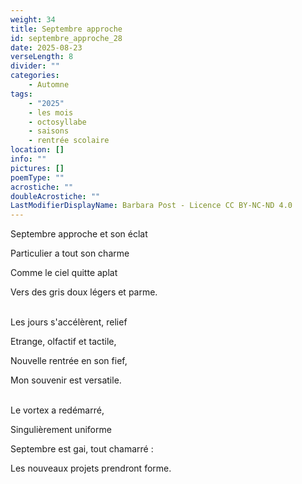 ```yaml
---
weight: 34
title: Septembre approche
id: septembre_approche_28
date: 2025-08-23
verseLength: 8
divider: ""
categories:
    - Automne
tags:
    - "2025"
    - les mois
    - octosyllabe
    - saisons
    - rentrée scolaire
location: []
info: ""
pictures: []
poemType: ""
acrostiche: ""
doubleAcrostiche: ""
LastModifierDisplayName: Barbara Post - Licence CC BY-NC-ND 4.0
---
```

Septembre approche et son éclat

Particulier a tout son charme

Comme le ciel quitte aplat

Vers des gris doux légers et parme.

 \
Les jours s'accélèrent, relief

Etrange, olfactif et tactile,

Nouvelle rentrée en son fief,

Mon souvenir est versatile.

 \
Le vortex a redémarré,

Singulièrement uniforme

Septembre est gai, tout chamarré :

Les nouveaux projets prendront forme.

